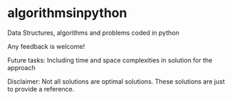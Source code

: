 # algorithmsinpython
Data Structures, algorithms and problems coded in python

Any feedback is welcome! 

Future tasks: Including time and space complexities in solution for the approach

Disclaimer: Not all solutions are optimal solutions. These solutions are just to provide a reference.
